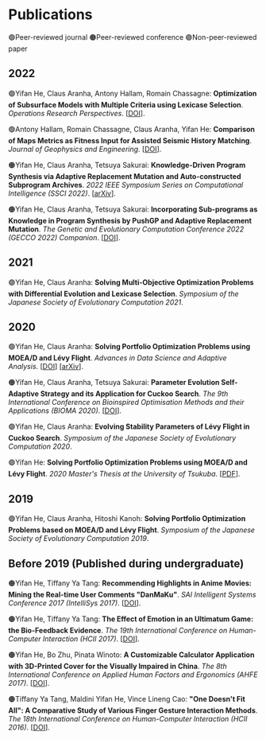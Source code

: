 # Publications

🟢Peer-reviewed journal 🟠Peer-reviewed conference 🟣Non-peer-reviewed paper

## 2022

🟢Yifan He, Claus Aranha, Antony Hallam, Romain Chassagne: **Optimization of Subsurface Models with Multiple Criteria using Lexicase Selection**. *Operations Research Perspectives*. [[DOI](https://doi.org/10.1016/j.orp.2022.100237)].

🟢Antony Hallam, Romain Chassagne, Claus Aranha, Yifan He: **Comparison of Maps Metrics as Fitness Input for Assisted Seismic History Matching**. *Journal of Geophysics and Engineering*. [[DOI](https://doi.org/10.1093/jge/gxac024)].

🟠Yifan He, Claus Aranha, Tetsuya Sakurai: **Knowledge-Driven Program Synthesis via Adaptive Replacement Mutation and Auto-constructed Subprogram Archives**. *2022 IEEE Symposium Series on Computational Intelligence (SSCI 2022)*. [[arXiv](https://arxiv.org/abs/2209.03736)].

🟠Yifan He, Claus Aranha, Tetsuya Sakurai: **Incorporating Sub-programs as Knowledge in Program Synthesis by PushGP and Adaptive Replacement Mutation**. *The Genetic and Evolutionary Computation Conference 2022 (GECCO 2022) Companion*. [[DOI](https://doi.org/10.1145/3520304.3528891)].

## 2021

🟣Yifan He, Claus Aranha: **Solving Multi-Objective Optimization Problems with Differential Evolution and Lexicase Selection**. *Symposium of the Japanese Society of Evolutionary Computation 2021*.

## 2020

🟢Yifan He, Claus Aranha: **Solving Portfolio Optimization Problems using MOEA/D and Lévy Flight**. *Advances in Data Science and Adaptive Analysis*. [[DOI](https://doi.org/10.1142/S2424922X20500059)] [[arXiv](https://arxiv.org/abs/2003.06737)].

🟠Yifan He, Claus Aranha, Tetsuya Sakurai: **Parameter Evolution Self-Adaptive Strategy and its Application for Cuckoo Search**. *The 9th International Conference on Bioinspired Optimisation Methods and their Applications (BIOMA 2020)*. [[DOI](https://doi.org/10.1007/978-3-030-63710-1_5)].

🟣Yifan He, Claus Aranha: **Evolving Stability Parameters of Lévy Flight in Cuckoo Search**. *Symposium of the Japanese Society of Evolutionary Computation 2020*.

🟣Yifan He: **Solving Portfolio Optimization Problems using MOEA/D and Lévy Flight**. *2020 Master's Thesis at the University of Tsukuba*. [[PDF](yifan.2020.master.thesis.pdf)].

## 2019

🟣Yifan He, Claus Aranha, Hitoshi Kanoh: **Solving Portfolio Optimization Problems based on MOEA/D and Lévy Flight**. *Symposium of the Japanese Society of Evolutionary Computation 2019*.

## Before 2019 (Published during undergraduate)

🟠Yifan He, Tiffany Ya Tang: **Recommending Highlights in Anime Movies: Mining the Real-time User Comments "DanMaKu"**. *SAI Intelligent Systems Conference 2017 (IntelliSys 2017)*. [[DOI](https://doi.org/10.1109/IntelliSys.2017.8324311)].

🟠Yifan He, Tiffany Ya Tang: **The Effect of Emotion in an Ultimatum Game: the Bio-Feedback Evidence**. *The 19th International Conference on Human-Computer Interaction (HCII 2017)*. [[DOI](https://doi.org/10.1007/978-3-319-58753-0_19)].

🟠Yifan He, Bo Zhu, Pinata Winoto: **A Customizable Calculator Application with 3D-Printed Cover for the Visually Impaired in China**. *The 8th International Conference on Applied Human Factors and Ergonomics (AHFE 2017)*. [[DOI](https://doi.org/10.1007/978-3-319-60366-7_26)].

🟠Tiffany Ya Tang, Maldini Yifan He, Vince Lineng Cao: **"One Doesn't Fit All": A Comparative Study of Various Finger Gesture Interaction Methods**. *The 18th International Conference on Human-Computer Interaction (HCII 2016)*. [[DOI](https://doi.org/10.1007/978-3-319-40406-6_9)].

